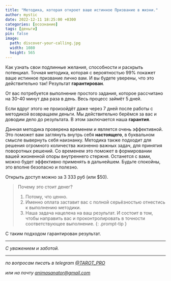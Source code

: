 ```yaml
---
title: "Методика, которая откроет ваше истинное Призвание в жизни."
author: mystic
date: 2022-12-11 18:25:00 +0300
categories: [осознание]
tags: [деньги]
pin: false
image:
  path: discover-your-calling.jpg        
  width: 1080
  height: 565
---
```


Как узнать свои подлинные желания, способности и раскрыть потенциал. Точная методика, которая с вероятностью 99% покажет ваше истинное призвание лично вам. И вы будете уверены, что это действительно так! Результат **гарантирован**. 

От вас потребуется выполнение простого задания, которое рассчитано на 30-40 минут два раза в день. Весь процесс займёт 5 дней. 

Если вдруг этого не произойдёт даже через 7 дней после работы с методикой возвращаем деньги.
Мы действительно берёмся за вас и доводим дело до результата. В этом заключается наша **гарантия**.

Данная методика проверена временем и является очень эффективной. Это поможет вам заглянуть внутрь себя **настоящего**, в буквальном смысле вывернуть себя наизнанку. Методика также подходит для решения огромного количества жизненно важных задач, для принятия поворотных решений. Со временем это поможет в формировании вашей жизненной опоры внутреннего стержня. Останется с вами, можно будет эффективно применять в дальнейшем. Будьте спокойны, это вполне безопасно и полезно.

Открыть доступ можно за 3 333 руб (или $50).

> Почему это стоит денег?
> 1. Потому, что ценно.
> 2. Именно оплата заставит вас с полной серьёзностью отнестись к выполнению методики.
> 3. Наша задача нацелена на ваш результат. И состоит в том, чтобы направить вас и проконтролировать в точности соответствующее выполнение.
{: .prompt-tip }

С таким подходом гарантирован результат.

---
*С уважением и заботой.*

---

*по вопросам писать в telegram [@TAROT_PRO](https://t.me/TAROT_PRO)*

*или на почту [animasanator@gmail.com](mailto:animasanator@gmail.com)*
